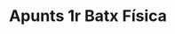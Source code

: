 ---
title: "Apunts 1r Batx Física"  # Add a page title.
summary: "Apunts de Física de 1r Batx."  # Add a page description.
type: "widget_page"  # Page type is a Widget Page
url: "recursos-fisica-quimica/apunts/1batx/fisica"
---